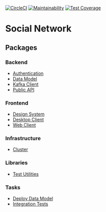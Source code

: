 [![CircleCI](https://circleci.com/gh/davidchristie/social-network.svg?style=svg)](https://circleci.com/gh/davidchristie/social-network)
[![Maintainability](https://api.codeclimate.com/v1/badges/a32339ac72c60b22b838/maintainability)](https://codeclimate.com/github/davidchristie/social-network/maintainability)
[![Test Coverage](https://api.codeclimate.com/v1/badges/a32339ac72c60b22b838/test_coverage)](https://codeclimate.com/github/davidchristie/social-network/test_coverage)

# Social Network

## Packages

### Backend

* [Authentication](packages/backend/authentication)
* [Data Model](packages/backend/data-model)
* [Kafka Client](packages/backend/kafka-client)
* [Public API](packages/backend/public-api)

### Frontend

* [Design System](packages/frontend/design-system)
* [Desktop Client](packages/frontend/desktop-client)
* [Web Client](packages/frontend/web-client)

### Infrastructure

* [Cluster](packages/infrastructure)

### Libraries

* [Test Utilities](packages/libraries/test-utilities)

### Tasks

* [Deploy Data Model](packages/tasks/deploy-data-model)
* [Integration Tests](packages/tasks/integration-tests)
